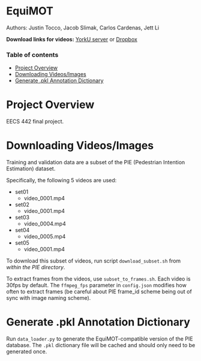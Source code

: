 # EquiMOT

Authors: Justin Tocco, Jacob Slimak, Carlos Cardenas, Jett Li

**Download links for videos:** [YorkU server](http://data.nvision2.eecs.yorku.ca/PIE_dataset/PIE_clips/) or [Dropbox](https://www.dropbox.com/sh/1th9hjcrce8sof1/AADKIF9itB7KmRvgH4iQxvCpa?dl=0)

### Table of contents
* [Project Overview](#overview)
* [Downloading Videos/Images](#download)
* [Generate .pkl Annotation Dictionary](#generate)

<a name="overview"></a>
# Project Overview
EECS 442 final project.

<a name="download"></a>
# Downloading Videos/Images
Training and validation data are a subset of the PIE (Pedestrian Intention Estimation) dataset.

Specifically, the following 5 videos are used:

* set01
  * video_0001.mp4
* set02
  * video_0001.mp4
* set03
  * video_0004.mp4
* set04
  * video_0005.mp4
* set05
  * video_0001.mp4

To download this subset of videos, run script `download_subset.sh` from _within the PIE directory_.

To extract frames from the videos, use `subset_to_frames.sh`. Each video is 30fps by default. The `ffmpeg_fps` parameter in `config.json` modifies how often to extract frames (be careful about PIE frame_id scheme being out of sync with image naming scheme).

<a name="generate"></a>
# Generate .pkl Annotation Dictionary
Run `data_loader.py` to generate the EquiMOT-compatible version of the PIE database. The `.pkl` dictionary file will be cached and should only need to be generated once.
